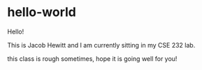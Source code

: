 # hello-world

Hello!

This is Jacob Hewitt and I am currently sitting in my CSE 232 lab.

this class is rough sometimes, hope it is going well for you!
